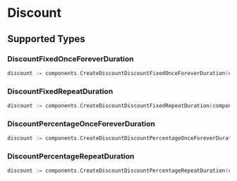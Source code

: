 # Discount


## Supported Types

### DiscountFixedOnceForeverDuration

```go
discount := components.CreateDiscountDiscountFixedOnceForeverDuration(components.DiscountFixedOnceForeverDuration{/* values here */})
```

### DiscountFixedRepeatDuration

```go
discount := components.CreateDiscountDiscountFixedRepeatDuration(components.DiscountFixedRepeatDuration{/* values here */})
```

### DiscountPercentageOnceForeverDuration

```go
discount := components.CreateDiscountDiscountPercentageOnceForeverDuration(components.DiscountPercentageOnceForeverDuration{/* values here */})
```

### DiscountPercentageRepeatDuration

```go
discount := components.CreateDiscountDiscountPercentageRepeatDuration(components.DiscountPercentageRepeatDuration{/* values here */})
```

